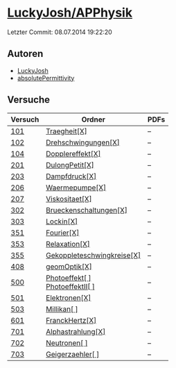 # [LuckyJosh/APPhysik](https://github.com/LuckyJosh/APPhysik)

Letzter Commit: 08.07.2014 19:22:20

## Autoren
- [LuckyJosh](https://github.com/LuckyJosh)
- [absolutePermittivity](https://github.com/absolutePermittivity)

## Versuche

|        Versuch         |                                                                                         Ordner                                                                                          |PDFs|
|------------------------|-----------------------------------------------------------------------------------------------------------------------------------------------------------------------------------------|----|
|[101](../../versuch/101)|[Traegheit[X]](https://github.com/LuckyJosh/APPhysik/tree/master/Traegheit%5BX%5D)                                                                                                       |–   |
|[102](../../versuch/102)|[Drehschwingungen[X]](https://github.com/LuckyJosh/APPhysik/tree/master/Drehschwingungen%5BX%5D)                                                                                         |–   |
|[104](../../versuch/104)|[Dopplereffekt[X]](https://github.com/LuckyJosh/APPhysik/tree/master/Dopplereffekt%5BX%5D)                                                                                               |–   |
|[201](../../versuch/201)|[DulongPetit[X]](https://github.com/LuckyJosh/APPhysik/tree/master/DulongPetit%5BX%5D)                                                                                                   |–   |
|[203](../../versuch/203)|[Dampfdruck[X]](https://github.com/LuckyJosh/APPhysik/tree/master/Dampfdruck%5BX%5D)                                                                                                     |–   |
|[206](../../versuch/206)|[Waermepumpe[X]](https://github.com/LuckyJosh/APPhysik/tree/master/Waermepumpe%5BX%5D)                                                                                                   |–   |
|[207](../../versuch/207)|[Viskositaet[X]](https://github.com/LuckyJosh/APPhysik/tree/master/Viskositaet%5BX%5D)                                                                                                   |–   |
|[302](../../versuch/302)|[Brueckenschaltungen[X]](https://github.com/LuckyJosh/APPhysik/tree/master/Brueckenschaltungen%5BX%5D)                                                                                   |–   |
|[303](../../versuch/303)|[Lockin[X]](https://github.com/LuckyJosh/APPhysik/tree/master/Lockin%5BX%5D)                                                                                                             |–   |
|[351](../../versuch/351)|[Fourier[X]](https://github.com/LuckyJosh/APPhysik/tree/master/Fourier%5BX%5D)                                                                                                           |–   |
|[353](../../versuch/353)|[Relaxation[X]](https://github.com/LuckyJosh/APPhysik/tree/master/Relaxation%5BX%5D)                                                                                                     |–   |
|[355](../../versuch/355)|[Gekoppleteschwingkreise[X]](https://github.com/LuckyJosh/APPhysik/tree/master/Gekoppleteschwingkreise%5BX%5D)                                                                           |–   |
|[408](../../versuch/408)|[geomOptik[X]](https://github.com/LuckyJosh/APPhysik/tree/master/geomOptik%5BX%5D)                                                                                                       |–   |
|[500](../../versuch/500)|[Photoeffekt[ ]](https://github.com/LuckyJosh/APPhysik/tree/master/Photoeffekt%5B%20%5D)<br/>[PhotoeffektII[ ]](https://github.com/LuckyJosh/APPhysik/tree/master/PhotoeffektII%5B%20%5D)|–   |
|[501](../../versuch/501)|[Elektronen[X]](https://github.com/LuckyJosh/APPhysik/tree/master/Elektronen%5BX%5D)                                                                                                     |–   |
|[503](../../versuch/503)|[Millikan[ ]](https://github.com/LuckyJosh/APPhysik/tree/master/Millikan%5B%20%5D)                                                                                                       |–   |
|[601](../../versuch/601)|[FranckHertz[X]](https://github.com/LuckyJosh/APPhysik/tree/master/FranckHertz%5BX%5D)                                                                                                   |–   |
|[701](../../versuch/701)|[Alphastrahlung[X]](https://github.com/LuckyJosh/APPhysik/tree/master/Alphastrahlung%5BX%5D)                                                                                             |–   |
|[702](../../versuch/702)|[Neutronen[ ]](https://github.com/LuckyJosh/APPhysik/tree/master/Neutronen%5B%20%5D)                                                                                                     |–   |
|[703](../../versuch/703)|[Geigerzaehler[ ]](https://github.com/LuckyJosh/APPhysik/tree/master/Geigerzaehler%5B%20%5D)                                                                                             |–   |
